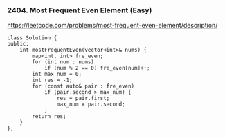 ### 2404. Most Frequent Even Element (Easy)

https://leetcode.com/problems/most-frequent-even-element/description/

```
class Solution {
public:
    int mostFrequentEven(vector<int>& nums) {
        map<int, int> fre_even;
        for (int num : nums) 
            if (num % 2 == 0) fre_even[num]++;
        int max_num = 0;
        int res = -1;
        for (const auto& pair : fre_even) 
            if (pair.second > max_num) {
                res = pair.first;
                max_num = pair.second;
            }
        return res;
    }
};
```
